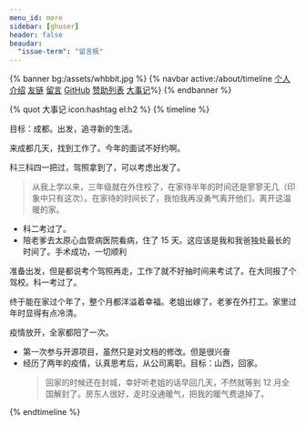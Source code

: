 ```yaml
---
menu_id: more
sidebar: [ghuser]
header: false
beaudar:
  "issue-term": "留言板"
---
```


{% banner bg:/assets/whbbit.jpg %}
{% navbar active:/about/timeline [个人介绍](/about/) [友链](/friends/) [留言](#comments) [GitHub](https://github.com/xaoxuu/) [赞助列表](/support/) [大事记](/about/timeline)%}
{% endbanner %}

{% quot 大事记 icon:hashtag el:h2 %}
{% timeline %}

<!-- node 2023 年 5 月 -->

目标：成都。出发，追寻新的生活。

来成都几天，找到工作了。今年的面试不好约啊。

<!-- node 2023 年 4 月 -->

科三科四一把过，驾照拿到了，可以考虑出发了。

> 从我上学以来，三年级就在外住校了，在家待半年的时间还是寥寥无几（印象中只有这次）。在家待的时间长了，我怕我再没勇气离开他们，离开这温暖的家。

<!-- node 2023 年 3 月 -->

- 科二考过了。
- 陪老爹去太原心血管病医院看病，住了 15 天。这应该是我和我爸独处最长的时间了。手术成功，一切顺利

<!-- node 2023 年 2 月 -->

准备出发，但是都说考个驾照再走，工作了就不好抽时间来考试了。在大同报了个驾校。科一考过了。

<!-- node 2023 年 1 月 -->

终于能在家过个年了，整个月都洋溢着幸福。老姐出嫁了，老爹在外打工。家里过年时显得有点冷清。

<!-- node 2022 年 12 月 -->

疫情放开，全家都阳了一次。

<!-- node 2022 年 11 月 -->

- 第一次参与开源项目，虽然只是对文档的修改。但是很兴奋
- 经历了两年的疫情，认真思考后，从公司离职。目标：山西，回家。
  > 回家的时候还在封城，幸好听老姐的话早回几天，不然就等到 12 月全国解封了。房东人很好，走时没通暖气，把我的暖气费退掉了。

{% endtimeline %}
